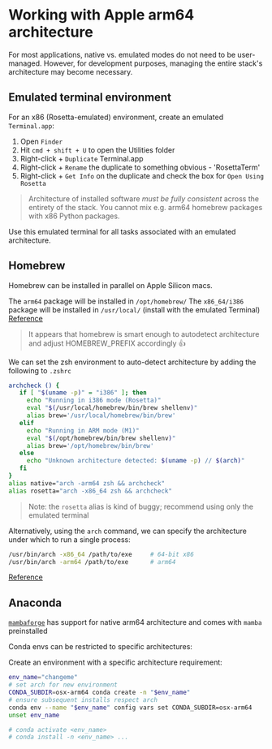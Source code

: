 # Working with Apple arm64 architecture

For most applications, native vs. emulated modes do not need to be user-managed.
However, for development purposes, managing the entire stack's architecture may become necessary.

## Emulated terminal environment

For an x86 (Rosetta-emulated) environment, create an emulated `Terminal.app`:

1. Open `Finder`
2. Hit `cmd + shift + U` to open the Utilities folder
3. Right-click + `Duplicate` Terminal.app
4. Right-click + `Rename` the duplicate to something obvious - 'RosettaTerm'
5. Right-click + `Get Info` on the duplicate and check the box for `Open Using Rosetta`

> Architecture of installed software _must be fully consistent_ across the entirety of the stack.  You cannot mix e.g. arm64 homebrew packages with x86 Python packages.

Use this emulated terminal for all tasks associated with an emulated architecture.

## Homebrew

Homebrew can be installed in parallel on Apple Silicon macs.

The `arm64` package will be installed in `/opt/homebrew/`
The `x86_64/i386` package will be installed  in `/usr/local/` (install with the emulated Terminal)
[Reference](https://www.notion.so/Run-x86-Apps-including-homebrew-in-the-Terminal-on-Apple-Silicon-8350b43d97de4ce690f283277e958602)

> It appears that homebrew is smart enough to autodetect architecture and adjust HOMEBREW_PREFIX accordingly 👍

We can set the zsh environment to auto-detect architecture by adding the following to `.zshrc`

```sh
archcheck () {
   if [ "$(uname -p)" = "i386" ]; then
     echo "Running in i386 mode (Rosetta)"
     eval "$(/usr/local/homebrew/bin/brew shellenv)"
     alias brew='/usr/local/homebrew/bin/brew'
   elif
     echo "Running in ARM mode (M1)"
     eval "$(/opt/homebrew/bin/brew shellenv)"
     alias brew='/opt/homebrew/bin/brew'
   else
     echo "Unknown architecture detected: $(uname -p) // $(arch)"
   fi
}
alias native="arch -arm64 zsh && archcheck"
alias rosetta="arch -x86_64 zsh && archcheck"
```

> Note: the `rosetta` alias is kind of buggy; recommend using only the emulated terminal

Alternatively, using the `arch` command, we can specify the architecture under which to run a single process:

```sh
/usr/bin/arch -x86_64 /path/to/exe     # 64-bit x86
/usr/bin/arch -arm64 /path/to/exe      # arm64
```

[Reference](https://gist.github.com/joshdholtz/d1a7295c51e031a8de7e11c36f25ab61)

## Anaconda

[`mambaforge`](https://github.com/conda-forge/miniforge#mambaforge) has support for native arm64 architecture and comes with `mamba` preinstalled

Conda envs can be restricted to specific architectures:

Create an environment with a specific architecture requirement:

```sh
env_name="changeme"
# set arch for new environment
CONDA_SUBDIR=osx-arm64 conda create -n "$env_name"
# ensure subsequent installs respect arch
conda env --name "$env_name" config vars set CONDA_SUBDIR=osx-arm64
unset env_name

# conda activate <env_name>
# conda install -n <env_name> ...
```

